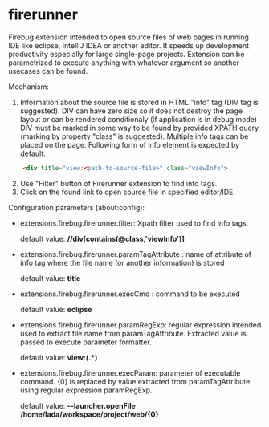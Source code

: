 firerunner
==========

Firebug extension intended to open source files of web pages in running IDE like
eclipse, IntelliJ IDEA or another editor. It speeds up development productivity 
especially for large single-page projects. 
  Extension can be parametrized to execute anything with whatever argument so 
another usecases can be found.

Mechanism: 

1. Information about the source file is stored in HTML "info" tag (DIV tag is 
suggested). DIV can have zero size so it does not destroy the page layout or can be rendered 
conditionaly (if application is in debug mode) DIV must be marked in some way to be found 
by provided XPATH query (marking by property "class" is suggested). Multiple info tags 
can be placed on the page. Following form of info element is expected by default:

```html
    <div title="view:<path-to-source-file>" class="viewInfo">
```
2. Use "Filter" button of Firerunner extension to find info tags.
3. Click on the found link to open source file in specified editor/IDE.


Configuration parameters (about:config):

- extensions.firebug.firerunner.filter: Xpath filter used to find info tags.

    default value: **//div[contains(@class,'viewInfo')]**


- extensions.firebug.firerunner.paramTagAttribute : name of attribute of info 
  tag where the file name (or another information) is stored

    default value: **title**

- extensions.firebug.firerunner.execCmd : command to be executed
    
  default value: **eclipse**

- extensions.firebug.firerunner.paramRegExp: regular expression intended 
  used to extract file name from paramTagAttribute. Extracted value is
  passed to execute parameter formatter.
    
    default value: **view:(.*)**
- extensions.firebug.firerunner.execParam: parameter of executable command.
  {0} is replaced by value extracted from patamTagAttribute using regular 
  expression paramRegExp.

  default value: **--launcher.openFile /home/lada/workspace/project/web/{0}**
